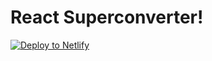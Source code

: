 # React Superconverter!
[![Deploy to Netlify](https://github.com/appoung/superconverter/actions/workflows/deploy-netlify.yml/badge.svg)](https://github.com/appoung/superconverter/actions/workflows/deploy-netlify.yml)
